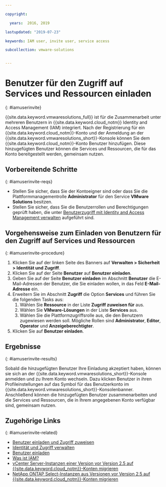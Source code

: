 ```yaml
---

copyright:

  years:  2016, 2019

lastupdated: "2019-07-23"

keywords: IAM user, invite user, service access

subcollection: vmware-solutions


---
```


# Benutzer für den Zugriff auf Services und Ressourcen einladen
{: #iamuserinvite}

{{site.data.keyword.vmwaresolutions_full}} ist für die Zusammenarbeit unter mehreren Benutzern in {{site.data.keyword.cloud_notm}} Identity and Access Management (IAM) integriert. Nach der Registrierung für ein {{site.data.keyword.cloud_notm}}-Konto und der Anmeldung an der {{site.data.keyword.vmwaresolutions_short}}-Konsole können Sie dem {{site.data.keyword.cloud_notm}}-Konto Benutzer hinzufügen. Diese hinzugefügten Benutzer können die Services und Ressourcen, die für das Konto bereitgestellt werden, gemeinsam nutzen.

## Vorbereitende Schritte
{: #iamuserinvite-reqs}

* Stellen Sie sicher, dass Sie der Kontoeigner sind oder dass Sie die Plattformmanagementrolle **Administrator** für den Service **VMware Solutions** besitzen.
* Stellen Sie sicher, dass Sie die Benutzerrollen und Berechtigungen geprüft haben, die unter [Benutzerzugriff mit Identity and Access Management verwalten](/docs/services/vmwaresolutions?topic=vmware-solutions-iam#iam) aufgeführt sind.

## Vorgehensweise zum Einladen von Benutzern für den Zugriff auf Services und Ressourcen
{: #iamuserinvite-procedure}

1. Klicken Sie auf der linken Seite des Banners auf **Verwalten > Sicherheit > Identität und Zugriff**.
2. Klicken Sie auf der Seite **Benutzer**  auf **Benutzer einladen**.
3. Geben Sie auf der Seite **Benutzer einladen** im Abschnitt **Benutzer** die E-Mail-Adressen der Benutzer, die Sie einladen wollen, in das Feld **E-Mail-Adresse** ein.
4. Erweitern Sie im Abschnitt **Zugriff** die Option **Services** und führen Sie die folgenden Tasks aus:
   1. Wählen Sie **Ressource** in der Liste **Zugriff zuweisen für** aus.
   2. Wählen Sie **VMware-Lösungen** in der Liste **Services** aus.
   3. Wählen Sie die Plattformzugriffsrolle aus, die den Benutzern zugewiesen werden soll. Mögliche Rollen sind **Administrator**, **Editor**, **Operator** und **Anzeigeberechtigter**.
5. Klicken Sie auf **Benutzer einladen**.

## Ergebnisse
{: #iamuserinvite-results}

Sobald die hinzugefügten Benutzer Ihre Einladung akzeptiert haben, können sie sich an der {{site.data.keyword.vmwaresolutions_short}}-Konsole anmelden und zu Ihrem Konto wechseln. Dazu klicken Benutzer in ihren Profileinstellungen auf das Symbol für das Benutzerkonto im {{site.data.keyword.vmwaresolutions_short}}-Konsolenbanner. Anschließend können die hinzugefügten Benutzer zusammenarbeiten und die Services und Ressourcen, die in Ihrem angegebenen Konto verfügbar sind, gemeinsam nutzen.

## Zugehörige Links
{: #iamuserinvite-related}

* [Benutzer einladen und Zugriff zuweisen](/docs/iam?topic=iam-iamuserinv)
* [Identität und Zugriff verwalten](/docs/iam?topic=iam-getstarted)
* [Benutzer einladen](/docs/iam?topic=iam-iamuserinv#iamuserinv)
* [Was ist IAM?](/docs/iam?topic=iam-iamoverview)
* [vCenter Server-Instanzen einer Version vor Version 2.5 auf {{site.data.keyword.cloud_notm}}-Konten migrieren](/docs/services/vmwaresolutions/vcenter?topic=vmware-solutions-vc_addinstancetousraccount)
* [NetApp ONTAP Select-Instanzen aus Versionen vor Version 2.5 auf {{site.data.keyword.cloud_notm}}-Konten migrieren](/docs/services/vmwaresolutions/netapp?topic=vmware-solutions-np_addinstancetousraccount)
